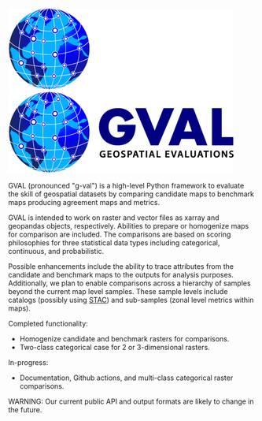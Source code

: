 ![alt text](../images/gval_dark_mode.png#gh-dark-mode-only)
![alt text](../images/gval_light_mode.png#gh-light-mode-only)

GVAL (pronounced "g-val") is a high-level Python framework to evaluate the skill of geospatial datasets by comparing candidate maps to benchmark maps producing agreement maps and metrics.

GVAL is intended to work on raster and vector files as xarray and geopandas objects, respectively. Abilities to prepare or homogenize maps for comparison are included. The comparisons are based on scoring philosophies for three statistical data types including categorical, continuous, and probabilistic.

Possible enhancements include the ability to trace attributes from the candidate and benchmark maps to the outputs for analysis purposes. Additionally, we plan to enable comparisons across a hierarchy of samples beyond the current map level samples. These sample levels include catalogs (possibly using [STAC](https://stacspec.org/en)) and sub-samples (zonal level metrics within maps).

Completed functionality:
- Homogenize candidate and benchmark rasters for comparisons.
- Two-class categorical case for 2 or 3-dimensional rasters.

In-progress:
- Documentation, Github actions, and multi-class categorical raster comparisons.

WARNING: Our current public API and output formats are likely to change in the future.
